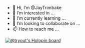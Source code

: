 - 👋 Hi, I’m @JayTrimbake
- 👀 I’m interested in ...
- 🌱 I’m currently learning ...
- 💞️ I’m looking to collaborate on ...
- 📫 How to reach me ...

<!---
JayTrimbake/JayTrimbake is a ✨ special ✨ repository because its `README.md` (this file) appears on your GitHub profile.
You can click the Preview link to take a look at your changes.
--->

[![@tryout's Holopin board](https://holopin.io/api/user/board?user=tryout)](https://holopin.io/@tryout)
